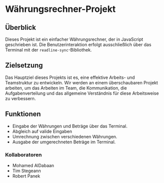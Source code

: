 # Währungsrechner-Projekt

## Überblick
Dieses Projekt ist ein einfacher Währungsrechner, der in JavaScript geschrieben ist. Die Benutzerinteraktion erfolgt ausschließlich über das Terminal mit der `readline-sync`-Bibliothek.

## Zielsetzung
Das Hauptziel dieses Projekts ist es, eine effektive Arbeits- und Teamstruktur zu entwickeln. Wir werden an einem überschaubaren Projekt arbeiten, um das Arbeiten im Team, die Kommunikation, die Aufgabenverteilung und das allgemeine Verständnis für diese Arbeitsweise zu verbessern.

## Funktionen
- Eingabe der Währungen und Beträge über das Terminal.
- Abgleich auf valide Eingaben
- Umrechnung zwischen verschiedenen Währungen.
- Ausgabe der umgerechneten Beträge im Terminal.

### Kollaboratoren

- Mohamed AlDabaan
- Tim Stegeann
- Robert Panek